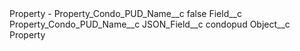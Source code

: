 <?xml version="1.0" encoding="UTF-8"?>
<CustomMetadata xmlns="http://soap.sforce.com/2006/04/metadata" xmlns:xsi="http://www.w3.org/2001/XMLSchema-instance" xmlns:xsd="http://www.w3.org/2001/XMLSchema">
    <label>Property - Property_Condo_PUD_Name__c</label>
    <protected>false</protected>
    <values>
        <field>Field__c</field>
        <value xsi:type="xsd:string">Property_Condo_PUD_Name__c</value>
    </values>
    <values>
        <field>JSON_Field__c</field>
        <value xsi:type="xsd:string">condopud</value>
    </values>
    <values>
        <field>Object__c</field>
        <value xsi:type="xsd:string">Property</value>
    </values>
</CustomMetadata>

